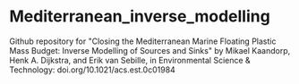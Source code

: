 # Mediterranean_inverse_modelling
Github repository for "Closing the Mediterranean Marine Floating Plastic Mass Budget: Inverse Modelling of Sources and Sinks" by Mikael Kaandorp, Henk A. Dijkstra, and Erik van Sebille, in Environmental Science & Technology:
doi.org/10.1021/acs.est.0c01984
